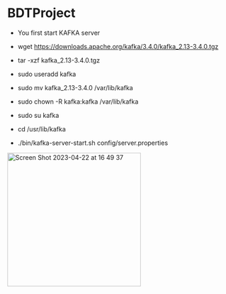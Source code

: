 # BDTProject
- You first start KAFKA server

- wget https://downloads.apache.org/kafka/3.4.0/kafka_2.13-3.4.0.tgz
- tar -xzf kafka_2.13-3.4.0.tgz 

- sudo useradd kafka
- sudo mv kafka_2.13-3.4.0 /var/lib/kafka
- sudo chown -R kafka:kafka /var/lib/kafka

- sudo su kafka
- cd /usr/lib/kafka
- ./bin/kafka-server-start.sh config/server.properties

<img width="301" alt="Screen Shot 2023-04-22 at 16 49 37" src="https://user-images.githubusercontent.com/18479401/233808016-e5c317ee-2cdc-4631-b7b6-8488dbe12394.png">
